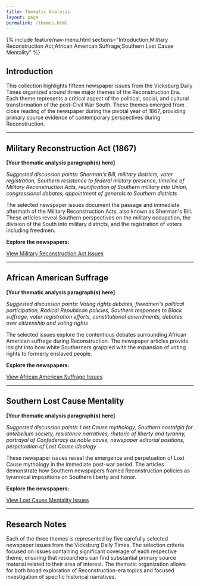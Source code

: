 ```yaml
---
title: Thematic Analysis
layout: page
permalink: /themes.html
---
```


{% include feature/nav-menu.html sections="Introduction;Military Reconstruction Act;African American Suffrage;Southern Lost Cause Mentality" %}

## Introduction

This collection highlights fifteen newspaper issues from the Vicksburg Daily Times organized around three major themes of the Reconstruction Era. Each theme represents a critical aspect of the political, social, and cultural transformation of the post-Civil War South. These themes emerged from close reading of the newspaper during the pivotal year of 1867, providing primary source evidence of contemporary perspectives during Reconstruction.

---

## Military Reconstruction Act (1867)

**[Your thematic analysis paragraph(s) here]**

*Suggested discussion points: Sherman's Bill, military districts, voter registration, Southern resistance to federal military presence, timeline of Military Reconstruction Acts, reunification of Southern military into Union, congressional debates, appointment of generals to Southern districts*

The selected newspaper issues document the passage and immediate aftermath of the Military Reconstruction Acts, also known as Sherman's Bill. These articles reveal Southern perspectives on the military occupation, the division of the South into military districts, and the registration of voters including freedmen.

**Explore the newspapers:**

<a href="{{ '/browse.html#Military Reconstruction Act' | relative_url }}" class="btn btn-primary btn-lg mb-3">View Military Reconstruction Act Issues</a>

---

## African American Suffrage

**[Your thematic analysis paragraph(s) here]**

*Suggested discussion points: Voting rights debates, freedmen's political participation, Radical Republican policies, Southern responses to Black suffrage, voter registration efforts, constitutional amendments, debates over citizenship and voting rights*

The selected issues explore the contentious debates surrounding African American suffrage during Reconstruction. The newspaper articles provide insight into how white Southerners grappled with the expansion of voting rights to formerly enslaved people.

**Explore the newspapers:**

<a href="{{ '/browse.html#African American Suffrage' | relative_url }}" class="btn btn-primary btn-lg mb-3">View African American Suffrage Issues</a>

---

## Southern Lost Cause Mentality

**[Your thematic analysis paragraph(s) here]**

*Suggested discussion points: Lost Cause mythology, Southern nostalgia for antebellum society, resistance narratives, rhetoric of liberty and tyranny, portrayal of Confederacy as noble cause, newspaper editorial positions, perpetuation of Lost Cause ideology*

These newspaper issues reveal the emergence and perpetuation of Lost Cause mythology in the immediate post-war period. The articles demonstrate how Southern newspapers framed Reconstruction policies as tyrannical impositions on Southern liberty and honor.

**Explore the newspapers:**

<a href="{{ '/browse.html#Southern Lost Cause Mentality' | relative_url }}" class="btn btn-primary btn-lg mb-3">View Lost Cause Mentality Issues</a>

---

## Research Notes

Each of the three themes is represented by five carefully selected newspaper issues from the Vicksburg Daily Times. The selection criteria focused on issues containing significant coverage of each respective theme, ensuring that researchers can find substantial primary source material related to their area of interest. The thematic organization allows for both broad exploration of Reconstruction-era topics and focused investigation of specific historical narratives.
